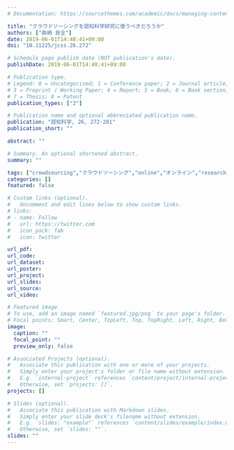 ```yaml
---
# Documentation: https://sourcethemes.com/academic/docs/managing-content/

title: "クラウドソーシングを認知科学研究に使うべきだろうか"
authors: ["眞嶋 良全"]
date: 2019-06-01T14:48:41+09:00
doi: "10.11225/jcss.26.272"

# Schedule page publish date (NOT publication's date).
publishDate: 2019-06-01T14:48:41+09:00

# Publication type.
# Legend: 0 = Uncategorized; 1 = Conference paper; 2 = Journal article;
# 3 = Preprint / Working Paper; 4 = Report; 5 = Book; 6 = Book section;
# 7 = Thesis; 8 = Patent
publication_types: ["2"]

# Publication name and optional abbreviated publication name.
publication: "認知科学, 26, 272-281"
publication_short: ""

abstract: ""

# Summary. An optional shortened abstract.
summary: ""

tags: ["crowdsourcing","クラウドソーシング","online","オンライン","research","研究"]
categories: []
featured: false

# Custom links (optional).
#   Uncomment and edit lines below to show custom links.
# links:
# - name: Follow
#   url: https://twitter.com
#   icon_pack: fab
#   icon: twitter

url_pdf:
url_code:
url_dataset:
url_poster:
url_project:
url_slides:
url_source:
url_video:

# Featured image
# To use, add an image named `featured.jpg/png` to your page's folder. 
# Focal points: Smart, Center, TopLeft, Top, TopRight, Left, Right, BottomLeft, Bottom, BottomRight.
image:
  caption: ""
  focal_point: ""
  preview_only: false

# Associated Projects (optional).
#   Associate this publication with one or more of your projects.
#   Simply enter your project's folder or file name without extension.
#   E.g. `internal-project` references `content/project/internal-project/index.md`.
#   Otherwise, set `projects: []`.
projects: []

# Slides (optional).
#   Associate this publication with Markdown slides.
#   Simply enter your slide deck's filename without extension.
#   E.g. `slides: "example"` references `content/slides/example/index.md`.
#   Otherwise, set `slides: ""`.
slides: ""
---
```

